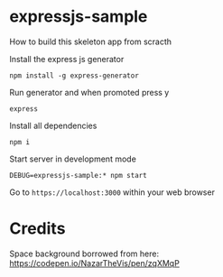 # expressjs-sample

How to build this skeleton app from scracth


Install the express js generator

```
npm install -g express-generator
```

Run generator and when promoted press y
```
express
```

Install all dependencies
```
npm i
````

Start server in development mode
```
DEBUG=expressjs-sample:* npm start
```

Go to `https://localhost:3000` within your web browser

# Credits

Space background borrowed from here:
https://codepen.io/NazarTheVis/pen/zqXMqP
